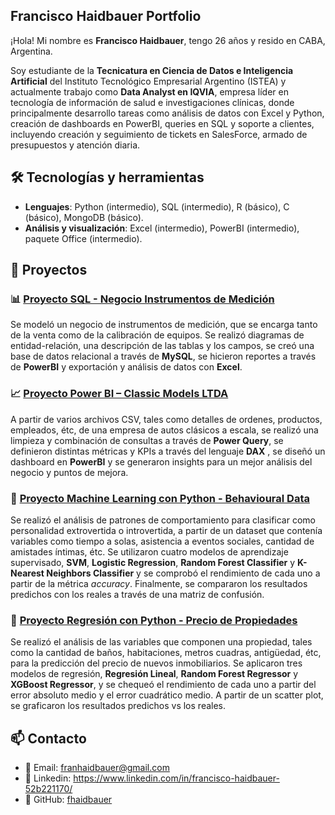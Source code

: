 ## Francisco Haidbauer Portfolio

¡Hola! Mi nombre es **Francisco Haidbauer**, tengo 26 años y resido en CABA, Argentina.

Soy estudiante de la **Tecnicatura en Ciencia de Datos e Inteligencia Artificial** del Instituto Tecnológico Empresarial Argentino (ISTEA) y actualmente trabajo como **Data Analyst en IQVIA**, empresa líder en tecnología de información de salud e investigaciones clínicas, donde principalmente desarrollo tareas como análisis de datos con Excel y Python, creación de dashboards en PowerBI, queries en SQL y soporte a clientes, incluyendo creación y seguimiento de tickets en SalesForce, armado de presupuestos y atención diaria.

## 🛠️ Tecnologías y herramientas
- **Lenguajes**: Python (intermedio), SQL (intermedio), R (básico), C (básico), MongoDB (básico).
- **Análisis y visualización**: Excel (intermedio), PowerBI (intermedio), paquete Office (intermedio).

## 🚀 Proyectos

### 📊 [Proyecto SQL - Negocio Instrumentos de Medición](./Proyecto%20SQL%20-%20negocio%20instrumentos%20de%20medición)
Se modeló un negocio de instrumentos de medición, que se encarga tanto de la venta como de la calibración de equipos. Se realizó diagramas de entidad-relación, una descripción de las tablas y los campos, se creó una base de datos relacional a través de **MySQL**, se hicieron reportes a través de **PowerBI** y exportación y análisis de datos con **Excel**.



### 📈 [Proyecto Power BI – Classic Models LTDA](./Proyecto%20PowerBI%20-%20Classic%20Models%20LTDA)
A partir de varios archivos CSV, tales como detalles de ordenes, productos, empleados, étc, de una empresa de autos clásicos a escala, se realizó una limpieza y combinación de consultas a través de **Power Query**, se definieron distintas métricas y KPIs a través del lenguaje **DAX** , se diseñó un dashboard en **PowerBI** y se generaron insights para un mejor análisis del negocio y puntos de mejora.


### 🤖 [Proyecto Machine Learning con Python - Behavioural Data](./Proyecto%20Machine%20Learning%20con%20Python%20-%20Behavioural%20Data)

Se realizó el análisis de patrones de comportamiento para clasificar como personalidad extrovertida o introvertida, a partir de un dataset que contenía variables como tiempo a solas, asistencia a eventos sociales, cantidad de amistades íntimas, étc. Se utilizaron cuatro modelos de aprendizaje supervisado, **SVM**, **Logistic Regression**, **Random Forest Classifier** y **K-Nearest Neighbors Classifier** y se comprobó el rendimiento de cada uno a partir de la métrica *accuracy*. Finalmente, se compararon los resultados predichos con los reales a través de una matriz de confusión.


### 🧮 [Proyecto Regresión con Python - Precio de Propiedades](./Proyecto%20Regresión%20con%20Python%20-%20Precio%20inmobiliarios)

Se realizó el análisis de las variables que componen una propiedad, tales como la cantidad de baños, habitaciones, metros cuadras, antigüedad, étc, para la predicción del precio de nuevos inmobiliarios. Se aplicaron tres modelos de regresión, **Regresión Lineal**, **Random Forest Regressor** y **XGBoost Regressor**, y se chequeó el rendimiento de cada uno a partir del error absoluto medio y el error cuadrático medio. A partir de un scatter plot, se graficaron los resultados predichos vs los reales.


## 📫 Contacto
- 📧 Email: franhaidbauer@gmail.com
- 💼 Linkedin: https://www.linkedin.com/in/francisco-haidbauer-52b221170/
- 🐙 GitHub: [fhaidbauer](https://github.com/fhaidbauer)





